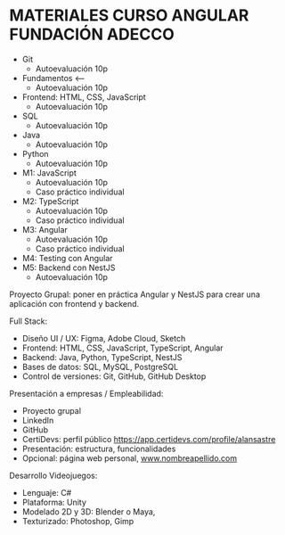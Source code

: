 # MATERIALES CURSO ANGULAR FUNDACIÓN ADECCO

* Git
    * Autoevaluación 10p
* Fundamentos <--
    * Autoevaluación 10p
* Frontend: HTML, CSS, JavaScript
    * Autoevaluación 10p
* SQL
    * Autoevaluación 10p
* Java
    * Autoevaluación 10p
* Python
    * Autoevaluación 10p
* M1: JavaScript
    * Autoevaluación 10p
    * Caso práctico individual
* M2: TypeScript
    * Autoevaluación 10p
    * Caso práctico individual
* M3: Angular 
    * Autoevaluación 10p
    * Caso práctico individual
* M4: Testing con Angular
* M5: Backend con NestJS
    * Autoevaluación 10p

Proyecto Grupal: poner en práctica Angular y NestJS para crear una aplicación con frontend y backend.

Full Stack: 

* Diseño UI / UX: Figma, Adobe Cloud, Sketch
* Frontend: HTML, CSS, JavaScript, TypeScript, Angular
* Backend: Java, Python, TypeScript, NestJS
* Bases de datos: SQL, MySQL, PostgreSQL
* Control de versiones: Git, GitHub, GitHub Desktop

Presentación a empresas / Empleabilidad:

* Proyecto grupal
* LinkedIn
* GitHub
* CertiDevs: perfil público https://app.certidevs.com/profile/alansastre
* Presentación: estructura, funcionalidades
* Opcional: página web personal, www.nombreapellido.com


Desarrollo Videojuegos:

* Lenguaje: C#
* Plataforma: Unity
* Modelado 2D y 3D: Blender o Maya, 
* Texturizado: Photoshop, Gimp
